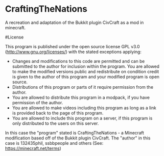 CraftingTheNations
==================

A recreation and adaptation of the Bukkit plugin CivCraft as a mod in minecraft.

#License

This program is published under the open source license GPL v3.0 (http://www.gnu.org/licenses/) with the stated exceptions applying:
  * Changes and modifications to this code are permitted and can be submitted to the author for inclusion within the program. You are allowed to make the modified versions public and redistribute on condition credit is given to the author of this program and your modified program is open source.
  * Distributions of this program or parts of it require permission from the author.
  * You are allowed to distribute this program in a modpack, if you have permission of the author.
  * You are allowed to make videos including this program as long as a link is provided back to the page of this program.
  * You are allowed to include this program on a server, if this program is only distributed to the users on this server.

In this case the "program" stated is CraftingTheNations - a Minecraft modification based off of the Bukkit plugin CivCraft.
The "author" in this case is 132435phil, ssbbpeople and others (See: https://minecraft.net/terms)
